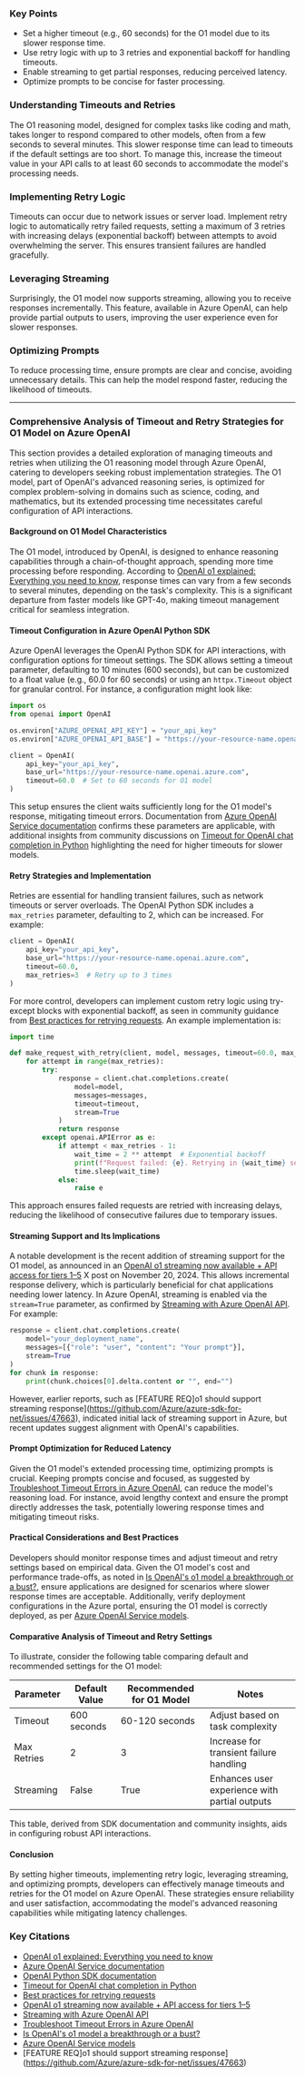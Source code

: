 ### Key Points
- Set a higher timeout (e.g., 60 seconds) for the O1 model due to its slower response time.
- Use retry logic with up to 3 retries and exponential backoff for handling timeouts.
- Enable streaming to get partial responses, reducing perceived latency.
- Optimize prompts to be concise for faster processing.

### Understanding Timeouts and Retries
The O1 reasoning model, designed for complex tasks like coding and math, takes longer to respond compared to other models, often from a few seconds to several minutes. This slower response time can lead to timeouts if the default settings are too short. To manage this, increase the timeout value in your API calls to at least 60 seconds to accommodate the model's processing needs.

### Implementing Retry Logic
Timeouts can occur due to network issues or server load. Implement retry logic to automatically retry failed requests, setting a maximum of 3 retries with increasing delays (exponential backoff) between attempts to avoid overwhelming the server. This ensures transient failures are handled gracefully.

### Leveraging Streaming
Surprisingly, the O1 model now supports streaming, allowing you to receive responses incrementally. This feature, available in Azure OpenAI, can help provide partial outputs to users, improving the user experience even for slower responses.

### Optimizing Prompts
To reduce processing time, ensure prompts are clear and concise, avoiding unnecessary details. This can help the model respond faster, reducing the likelihood of timeouts.

---

### Comprehensive Analysis of Timeout and Retry Strategies for O1 Model on Azure OpenAI

This section provides a detailed exploration of managing timeouts and retries when utilizing the O1 reasoning model through Azure OpenAI, catering to developers seeking robust implementation strategies. The O1 model, part of OpenAI's advanced reasoning series, is optimized for complex problem-solving in domains such as science, coding, and mathematics, but its extended processing time necessitates careful configuration of API interactions.

#### Background on O1 Model Characteristics
The O1 model, introduced by OpenAI, is designed to enhance reasoning capabilities through a chain-of-thought approach, spending more time processing before responding. According to [OpenAI o1 explained: Everything you need to know](https://www.techtarget.com/whatis/feature/OpenAI-o1-explained-Everything-you-need-to-know), response times can vary from a few seconds to several minutes, depending on the task's complexity. This is a significant departure from faster models like GPT-4o, making timeout management critical for seamless integration.

#### Timeout Configuration in Azure OpenAI Python SDK
Azure OpenAI leverages the OpenAI Python SDK for API interactions, with configuration options for timeout settings. The SDK allows setting a timeout parameter, defaulting to 10 minutes (600 seconds), but can be customized to a float value (e.g., 60.0 for 60 seconds) or using an `httpx.Timeout` object for granular control. For instance, a configuration might look like:

```python
import os
from openai import OpenAI

os.environ["AZURE_OPENAI_API_KEY"] = "your_api_key"
os.environ["AZURE_OPENAI_API_BASE"] = "https://your-resource-name.openai.azure.com"

client = OpenAI(
    api_key="your_api_key",
    base_url="https://your-resource-name.openai.azure.com",
    timeout=60.0  # Set to 60 seconds for O1 model
)
```

This setup ensures the client waits sufficiently long for the O1 model's response, mitigating timeout errors. Documentation from [Azure OpenAI Service documentation](https://learn.microsoft.com/en-us/azure/ai-services/openai/) confirms these parameters are applicable, with additional insights from community discussions on [Timeout for OpenAI chat completion in Python](https://community.openai.com/t/timeout-for-openai-chat-completion-in-python/411252) highlighting the need for higher timeouts for slower models.

#### Retry Strategies and Implementation
Retries are essential for handling transient failures, such as network timeouts or server overloads. The OpenAI Python SDK includes a `max_retries` parameter, defaulting to 2, which can be increased. For example:

```python
client = OpenAI(
    api_key="your_api_key",
    base_url="https://your-resource-name.openai.azure.com",
    timeout=60.0,
    max_retries=3  # Retry up to 3 times
)
```

For more control, developers can implement custom retry logic using try-except blocks with exponential backoff, as seen in community guidance from [Best practices for retrying requests](https://community.openai.com/t/best-practices-for-retrying-requests/8290). An example implementation is:

```python
import time

def make_request_with_retry(client, model, messages, timeout=60.0, max_retries=3):
    for attempt in range(max_retries):
        try:
            response = client.chat.completions.create(
                model=model,
                messages=messages,
                timeout=timeout,
                stream=True
            )
            return response
        except openai.APIError as e:
            if attempt < max_retries - 1:
                wait_time = 2 ** attempt  # Exponential backoff
                print(f"Request failed: {e}. Retrying in {wait_time} seconds...")
                time.sleep(wait_time)
            else:
                raise e
```

This approach ensures failed requests are retried with increasing delays, reducing the likelihood of consecutive failures due to temporary issues.

#### Streaming Support and Its Implications
A notable development is the recent addition of streaming support for the O1 model, as announced in an [OpenAI o1 streaming now available + API access for tiers 1–5](https://community.openai.com/t/openai-o1-streaming-now-available-api-access-for-tiers-1-5/1025430) X post on November 20, 2024. This allows incremental response delivery, which is particularly beneficial for chat applications needing lower latency. In Azure OpenAI, streaming is enabled via the `stream=True` parameter, as confirmed by [Streaming with Azure OpenAI API](https://learn.microsoft.com/en-us/answers/questions/1409726/streaming-with-azure-openai-api). For example:

```python
response = client.chat.completions.create(
    model="your_deployment_name",
    messages=[{"role": "user", "content": "Your prompt"}],
    stream=True
)
for chunk in response:
    print(chunk.choices[0].delta.content or "", end="")
```

However, earlier reports, such as [FEATURE REQ]o1 should support streaming response](https://github.com/Azure/azure-sdk-for-net/issues/47663), indicated initial lack of streaming support in Azure, but recent updates suggest alignment with OpenAI's capabilities.

#### Prompt Optimization for Reduced Latency
Given the O1 model's extended processing time, optimizing prompts is crucial. Keeping prompts concise and focused, as suggested by [Troubleshoot Timeout Errors in Azure OpenAI](https://lunary.ai/blog/azure-openai-timeout), can reduce the model's reasoning load. For instance, avoid lengthy context and ensure the prompt directly addresses the task, potentially lowering response times and mitigating timeout risks.

#### Practical Considerations and Best Practices
Developers should monitor response times and adjust timeout and retry settings based on empirical data. Given the O1 model's cost and performance trade-offs, as noted in [Is OpenAI's o1 model a breakthrough or a bust?](https://www.builder.io/blog/is-o1-worth-it), ensure applications are designed for scenarios where slower response times are acceptable. Additionally, verify deployment configurations in the Azure portal, ensuring the O1 model is correctly deployed, as per [Azure OpenAI Service models](https://learn.microsoft.com/en-us/azure/ai-services/openai/concepts/models).

#### Comparative Analysis of Timeout and Retry Settings
To illustrate, consider the following table comparing default and recommended settings for the O1 model:

| Parameter         | Default Value | Recommended for O1 Model | Notes                                      |
|-------------------|---------------|--------------------------|--------------------------------------------|
| Timeout           | 600 seconds   | 60-120 seconds           | Adjust based on task complexity            |
| Max Retries       | 2             | 3                        | Increase for transient failure handling    |
| Streaming         | False         | True                     | Enhances user experience with partial outputs |

This table, derived from SDK documentation and community insights, aids in configuring robust API interactions.

#### Conclusion
By setting higher timeouts, implementing retry logic, leveraging streaming, and optimizing prompts, developers can effectively manage timeouts and retries for the O1 model on Azure OpenAI. These strategies ensure reliability and user satisfaction, accommodating the model's advanced reasoning capabilities while mitigating latency challenges.

### Key Citations
- [OpenAI o1 explained: Everything you need to know](https://www.techtarget.com/whatis/feature/OpenAI-o1-explained-Everything-you-need-to-know)
- [Azure OpenAI Service documentation](https://learn.microsoft.com/en-us/azure/ai-services/openai/)
- [OpenAI Python SDK documentation](https://github.com/openai/openai-python)
- [Timeout for OpenAI chat completion in Python](https://community.openai.com/t/timeout-for-openai-chat-completion-in-python/411252)
- [Best practices for retrying requests](https://community.openai.com/t/best-practices-for-retrying-requests/8290)
- [OpenAI o1 streaming now available + API access for tiers 1–5](https://community.openai.com/t/openai-o1-streaming-now-available-api-access-for-tiers-1-5/1025430)
- [Streaming with Azure OpenAI API](https://learn.microsoft.com/en-us/answers/questions/1409726/streaming-with-azure-openai-api)
- [Troubleshoot Timeout Errors in Azure OpenAI](https://lunary.ai/blog/azure-openai-timeout)
- [Is OpenAI's o1 model a breakthrough or a bust?](https://www.builder.io/blog/is-o1-worth-it)
- [Azure OpenAI Service models](https://learn.microsoft.com/en-us/azure/ai-services/openai/concepts/models)
- [FEATURE REQ]o1 should support streaming response](https://github.com/Azure/azure-sdk-for-net/issues/47663)